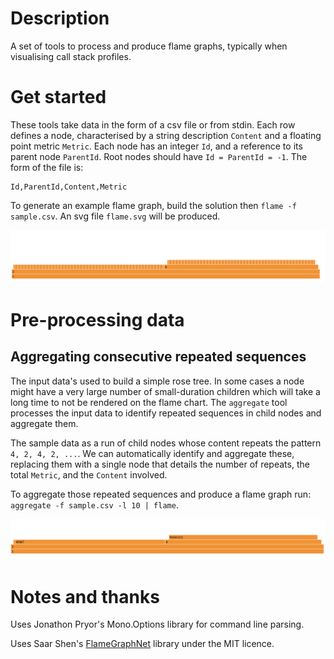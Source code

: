 # Description
A set of tools to process and produce flame graphs, typically when visualising call stack profiles. 

# Get started
These tools take data in the form of a csv file or from stdin. Each row defines a node, characterised by a string description `Content` and a floating point metric `Metric`. Each node has an integer `Id`, and a reference to its parent node `ParentId`.
Root nodes should have `Id = ParentId = -1`. The form of the file is:

```
Id,ParentId,Content,Metric
```

To generate an example flame graph, build the solution then `flame -f sample.csv`. An svg file `flame.svg` will be produced.

![Unprocessed sample data](raw-sample.png)

# Pre-processing data
## Aggregating consecutive repeated sequences
The input data's used to build a simple rose tree. In some cases a node might have a very large number of small-duration children which will take a long time to not be rendered on the flame chart. The `aggregate` tool processes the input data to identify repeated sequences in child nodes and aggregate them.

The sample data as a run of child nodes whose content repeats the pattern `4, 2, 4, 2, ...`. We can automatically identify and aggregate these, replacing them with a single node that details the number of repeats, the total `Metric`, and the `Content` involved.

To aggregate those repeated sequences and produce a flame graph run: `aggregate -f sample.csv -l 10 | flame`.

![Aggregated sample data](aggregated-sample.png)

# Notes and thanks

Uses Jonathon Pryor's Mono.Options library for command line parsing.

Uses Saar Shen's [FlameGraphNet](https://github.com/xiaomi7732/FlameGraphNet/tree/develop) library under the MIT licence.